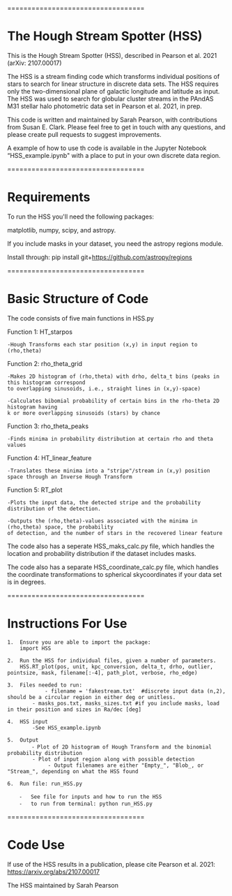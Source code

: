 
==================================

The Hough Stream Spotter (HSS)
==================================

This is the Hough Stream Spotter (HSS), described in Pearson et al. 2021 (arXiv: 2107.00017)

The HSS is a  stream finding code which transforms individual positions of stars to search for linear structure in discrete data sets. The HSS requires only the two-dimensional plane of galactic longitude and latitude as input. The HSS was used to search for globular cluster streams in the PAndAS M31 stellar halo photometric data set in Pearson et al. 2021, in prep. 

This code is written and maintained by Sarah Pearson, with contributions from Susan E. Clark. Please feel free to get in touch with any questions, and please create pull requests to suggest improvements.

A example of how to use th code is available in the Jupyter Notebook “HSS_example.ipynb" with a place to put in your own discrete data region.

==================================

Requirements
==================================

To run the HSS you'll need the following packages:

matplotlib, numpy, scipy, and astropy. 

If you include masks in your dataset, you need the astropy regions module. 

Install through:
pip install git+https://github.com/astropy/regions


==================================

Basic Structure of Code
==================================

The code consists of five main functions in HSS.py

Function 1: HT_starpos

	-Hough Transforms each star position (x,y) in input region to (rho,theta)

Function 2: rho_theta_grid

	-Makes 2D histogram of (rho,theta) with drho, delta_t bins (peaks in this histogram correspond 
	to overlapping sinusoids, i.e., straight lines in (x,y)-space)

	-Calculates bibomial probability of certain bins in the rho-theta 2D histogram having 
	k or more overlapping sinusoids (stars) by chance

Function 3: rho_theta_peaks

	-Finds minima in probability distribution at certain rho and theta values

Function 4: HT_linear_feature

	-Translates these minima into a "stripe"/stream in (x,y) position space through an Inverse Hough Transform

Function 5: RT_plot

	-Plots the input data, the detected stripe and the probability distribution of the detection.

	-Outputs the (rho,theta)-values associated with the minima in (rho,theta) space, the probability 
	of detection, and the number of stars in the recovered linear feature


The code also has a seperate HSS_maks_calc.py file, which handles the location and probability distribution if the dataset includes masks.

The code also has a separate HSS_coordinate_calc.py file, which handles the coordinate transformations to spherical skycoordinates if your data set is in degrees.


==================================

Instructions For Use
==================================

	1.	Ensure you are able to import the package:
		import HSS
		
	2.	Run the HSS for individual files, given a number of parameters. 
		HSS.RT_plot(pos, unit, kpc_conversion, delta_t, drho, outlier, pointsize, mask, filename[:-4], path_plot, verbose, rho_edge)
		
	3.	Files needed to run:
		        - filename = 'fakestream.txt'  #discrete input data (n,2), should be a circular region in either deg or unitless. 
			- masks_pos.txt, masks_sizes.txt #if you include masks, load in their position and sizes in Ra/dec [deg]
		
	4.	HSS input
			-See HSS_example.ipynb
		
	5.	Output
			⁃ Plot of 2D histogram of Hough Transform and the binomial probability distribution
			- Plot of input region along with possible detection
			     - Output filenames are either "Empty_", "Blob_, or "Stream_", depending on what the HSS found
			     
	6.	Run file: run_HSS.py
	
		⁃	See file for inputs and how to run the HSS
		⁃	to run from terminal: python run_HSS.py

==================================

Code Use
==================================

If use of the HSS results in a publication, please cite Pearson et al. 2021: https://arxiv.org/abs/2107.00017

The HSS maintained by Sarah Pearson
